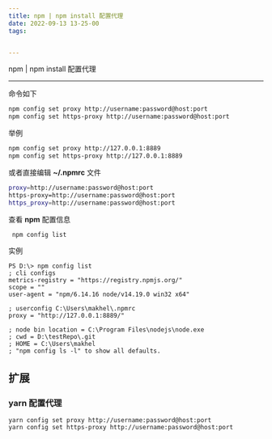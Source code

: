 ```yaml
---
title: npm | npm install 配置代理
date: 2022-09-13 13-25-00
tags:


---
```


npm | npm install 配置代理

<!-- more --> 

<hr>

命令如下

```bash
npm config set proxy http://username:password@host:port
npm config set https-proxy http://username:password@host:port
```

举例

```bash
npm config set proxy http://127.0.0.1:8889
npm config set https-proxy http://127.0.0.1:8889
```

或者直接编辑 **~/.npmrc** 文件

```bash
proxy=http://username:password@host:port
https-proxy=http://username:password@host:port
https_proxy=http://username:password@host:port
```

查看 **npm** 配置信息

```bash
 npm config list
```

实例

```
PS D:\> npm config list
; cli configs
metrics-registry = "https://registry.npmjs.org/"
scope = ""
user-agent = "npm/6.14.16 node/v14.19.0 win32 x64"

; userconfig C:\Users\makhel\.npmrc
proxy = "http://127.0.0.1:8889/"

; node bin location = C:\Program Files\nodejs\node.exe
; cwd = D:\testRepo\.git
; HOME = C:\Users\makhel
; "npm config ls -l" to show all defaults.
```



## 扩展

### **yarn** 配置代理

```
yarn config set proxy http://username:password@host:port
yarn config set https-proxy http://username:password@host:port
```


